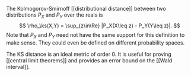 The Kolmogorov-Smirnoff [[distributional distance]] between two distributions $P_X$ and $P_Y$ over the reals is 
$$
\rho_\ks(X,Y) = \sup_{z\in\Re} |P_X(X\leq z) - P_Y(Y\leq z)|.
$$
Note that $P_X$ and $P_Y$ need not have the same support for this definition to make sense. They could even be defined on different probability spaces. 

The KS distance is an ideal metric of order 0. It is useful for proving [[central limit theorems]] and provides an error bound on the [[Wald interval]]. 